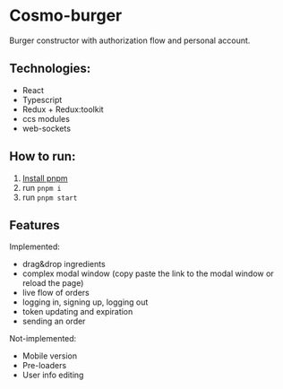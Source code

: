 # Cosmo-burger

Burger constructor with authorization flow and personal account.

## Technologies:

- React
- Typescript
- Redux + Redux:toolkit
- ccs modules
- web-sockets

## How to run:

1. [Install pnpm](https://pnpm.io/installation)
2. run `pnpm i`
3. run `pnpm start`

## Features

Implemented:

- drag&drop ingredients
- complex modal window (copy paste the link to the modal window or reload the page)
- live flow of orders
- logging in, signing up, logging out
- token updating and expiration
- sending an order

Not-implemented:

- Mobile version
- Pre-loaders
- User info editing
